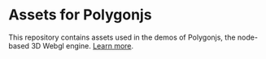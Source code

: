 # Assets for Polygonjs

This repository contains assets used in the demos of Polygonjs, the node-based 3D Webgl engine. [Learn more](https://polygonjs.com/).

